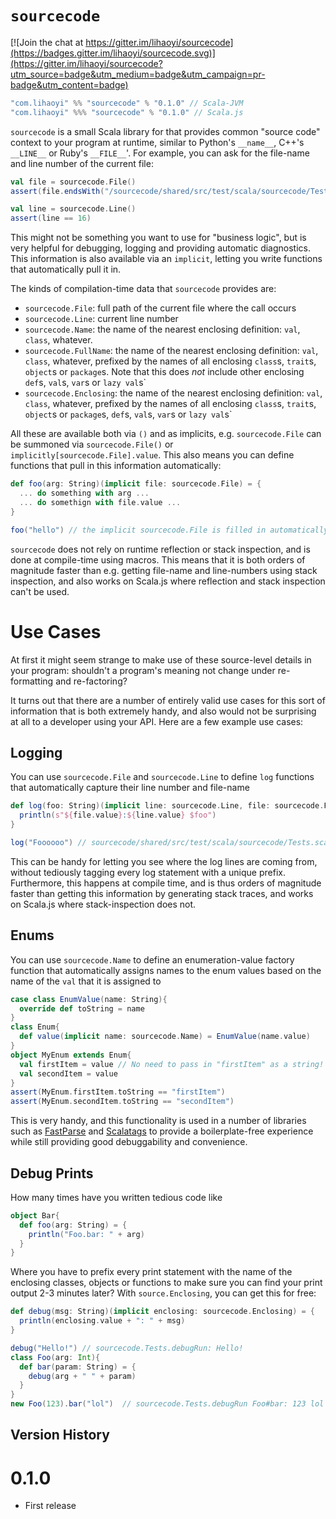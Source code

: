 `sourcecode`
============

[![Join the chat at https://gitter.im/lihaoyi/sourcecode](https://badges.gitter.im/lihaoyi/sourcecode.svg)](https://gitter.im/lihaoyi/sourcecode?utm_source=badge&utm_medium=badge&utm_campaign=pr-badge&utm_content=badge)

```scala
"com.lihaoyi" %% "sourcecode" % "0.1.0" // Scala-JVM
"com.lihaoyi" %%% "sourcecode" % "0.1.0" // Scala.js
```

`sourcecode` is a small Scala library for that provides common "source code"
context to your program at runtime, similar to Python's `__name__`, C++'s
`__LINE__` or Ruby's `__FILE__`'. For example, you can ask for the file-name
and line number of the current file:

```scala
val file = sourcecode.File()
assert(file.endsWith("/sourcecode/shared/src/test/scala/sourcecode/Tests.scala"))

val line = sourcecode.Line()
assert(line == 16)
```

This might not be something you want to use for "business logic", but is very
helpful for debugging, logging and providing automatic diagnostics. This
information is also available via an `implicit`, letting you write functions
that automatically pull it in.

The kinds of compilation-time data that `sourcecode` provides are:

- `sourcecode.File`: full path of the current file where the call occurs
- `sourcecode.Line`: current line number
- `sourcecode.Name`: the name of the nearest enclosing definition: `val`,
  `class`, whatever.
- `sourcecode.FullName`: the name of the nearest enclosing definition: `val`,
  `class`, whatever, prefixed by the names of all enclosing `class`s, `trait`s,
  `object`s or `package`s. Note that this does *not* include other enclosing
  `def`s, `val`s, `var`s or `lazy val`s`
- `sourcecode.Enclosing`: the name of the nearest enclosing definition: `val`,
  `class`, whatever, prefixed by the names of all enclosing `class`s, `trait`s,
  `object`s or `package`s, `def`s, `val`s, `var`s or `lazy val`s`

All these are available both via `()` and as implicits, e.g. `sourcecode.File`
can be summoned via `sourcecode.File()` or `implicitly[sourcecode.File].value`.
This also means you can define functions that pull in this information
automatically:

```scala
def foo(arg: String)(implicit file: sourcecode.File) = {
  ... do something with arg ...
  ... do somethign with file.value ...
}

foo("hello") // the implicit sourcecode.File is filled in automatically
```

`sourcecode` does not rely on runtime reflection or stack inspection, and
is done at compile-time using macros. This means that it is both orders of
magnitude faster than e.g. getting file-name and line-numbers using stack
inspection, and also works on Scala.js where reflection and stack inspection
can't be used.

Use Cases
=========

At first it might seem strange to make use of these source-level details in
your program: shouldn't a program's meaning not change under re-formatting and
re-factoring?

It turns out that there are a number of entirely valid use cases for this sort
of information that is both extremely handy, and also would not be surprising
at all to a developer using your API. Here are a few example use cases:

Logging
-------

You can use `sourcecode.File` and `sourcecode.Line` to define `log` functions
that automatically capture their line number and file-name

```scala
def log(foo: String)(implicit line: sourcecode.Line, file: sourcecode.File) = {
  println(s"${file.value}:${line.value} $foo")
}

log("Foooooo") // sourcecode/shared/src/test/scala/sourcecode/Tests.scala:86 Fooooo
```

This can be handy for letting you see where the log lines are coming from,
without tediously tagging every log statement with a unique prefix.
Furthermore, this happens at compile time, and is thus orders of magnitude
faster than getting this information by generating stack traces, and works
on Scala.js where stack-inspection does not.

Enums
-----

You can use `sourcecode.Name` to define an enumeration-value factory function
that automatically assigns names to the enum values based on the name of the
`val` that it is assigned to

```scala
case class EnumValue(name: String){
  override def toString = name
}
class Enum{
  def value(implicit name: sourcecode.Name) = EnumValue(name.value)
}
object MyEnum extends Enum{
  val firstItem = value // No need to pass in "firstItem" as a string!
  val secondItem = value
}
assert(MyEnum.firstItem.toString == "firstItem")
assert(MyEnum.secondItem.toString == "secondItem")
```

This is very handy, and this functionality is used in a number of libraries
such as [FastParse](http://lihaoyi.github.io/fastparse/) and
[Scalatags](http://lihaoyi.github.io/scalatags/#CSSStylesheets) to provide
a boilerplate-free experience while still providing good debuggability
and convenience.

Debug Prints
------------

How many times have you written tedious code like
```scala
object Bar{
  def foo(arg: String) = {
    println("Foo.bar: " + arg)
  }
}
```

Where you have to prefix every print statement with the name of the enclosing
classes, objects or functions to make sure you can find your print output
2-3 minutes later? With `source.Enclosing`, you can get this for free:

```scala
def debug(msg: String)(implicit enclosing: sourcecode.Enclosing) = {
  println(enclosing.value + ": " + msg)
}

debug("Hello!") // sourcecode.Tests.debugRun: Hello!
class Foo(arg: Int){
  def bar(param: String) = {
    debug(arg + " " + param)
  }
}
new Foo(123).bar("lol")  // sourcecode.Tests.debugRun Foo#bar: 123 lol
```

Version History
---------------

0.1.0
=====

- First release

